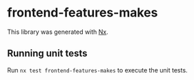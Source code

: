 # frontend-features-makes

This library was generated with [Nx](https://nx.dev).

## Running unit tests

Run `nx test frontend-features-makes` to execute the unit tests.
